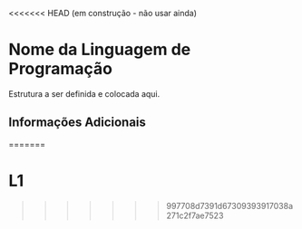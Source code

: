 <<<<<<< HEAD
(em construção - não usar ainda)

# Nome da Linguagem de Programação

Estrutura a ser definida e colocada aqui.

## Informações Adicionais


=======
# L1
>>>>>>> 997708d7391d67309393917038a271c2f7ae7523
